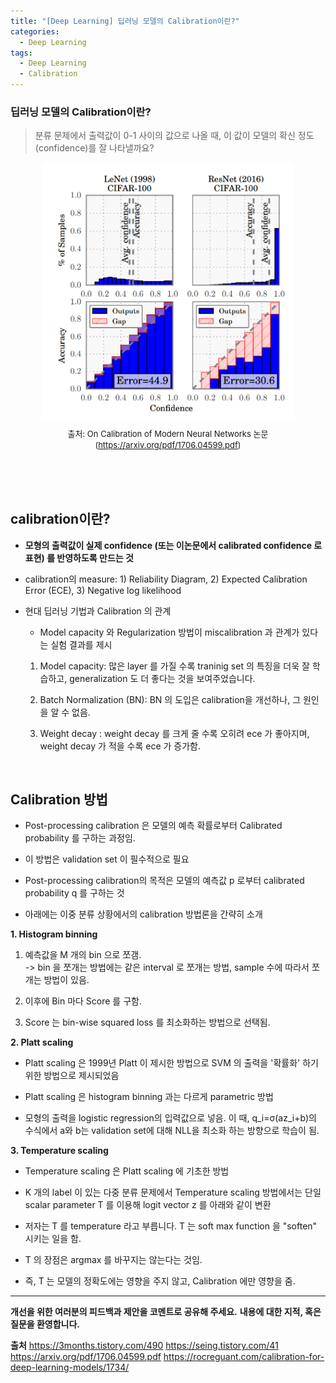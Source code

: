 ```yaml
---
title: "[Deep Learning] 딥러닝 모델의 Calibration이란?"
categories:
  - Deep Learning
tags:
  - Deep Learning
  - Calibration
---
```

### 딥러닝 모델의 Calibration이란?


> 분류 문제에서 출력값이 0-1 사이의 값으로 나올 때, 이 값이 모델의 확신 정도(confidence)를 잘 나타낼까요?


<center><img src="/assets/materials/DeepLearning/Calibration/calib_paper.png" align="center" alt="drawing" width="400"/></center>   


<font size="2"><center> 출처: On Calibration of Modern Neural Networks 논문 (https://arxiv.org/pdf/1706.04599.pdf) </center>  </font>   
<br>

<br/>


## calibration이란?
- **모형의 출력값이 실제 confidence (또는 이논문에서 calibrated confidence 로 표현) 를 반영하도록 만드는 것**

- calibration의 measure: 1) Reliability Diagram, 2) Expected Calibration Error (ECE), 3) Negative log likelihood  


-  현대 딥러닝 기법과 Calibration 의 관계  

	- Model capacity 와 Regularization 방법이 miscalibration 과 관계가 있다는 실험 결과를 제시  

	1) Model capacity: 많은 layer 를 가질 수록 traninig set 의 특징을 더욱 잘 학습하고, generalization 도 더 좋다는 것을 보여주었습니다.  

	2) Batch Normalization (BN): BN 의 도입은 calibration을 개선하나, 그 원인을 알 수 없음.  

	3) Weight decay : weight decay 를 크게 줄 수록 오히려 ece 가 좋아지며, weight decay 가 적을 수록 ece 가 증가함.  

<br/>

##  Calibration 방법  

- Post-processing calibration 은 모델의 예측 확률로부터 Calibrated probability 를 구하는 과정임.  

- 이 방법은 validation set 이 필수적으로 필요  

- Post-processing calibration의 목적은 모델의 예측값 p 로부터 calibrated probability q 를 구하는 것  

- 아래에는 이중 분류 상황에서의 calibration 방법론을 간략히 소개  


**1. Histogram binning**  

1) 예측값을 M 개의 bin 으로 쪼갬.  
-> bin 을 쪼개는 방법에는 같은 interval 로 쪼개는 방법, sample 수에 따라서 쪼개는 방법이 있음.    

2) 이후에 Bin 마다 Score 를 구함.  

3) Score 는 bin-wise squared loss 를 최소화하는 방법으로 선택됨.  


**2. Platt scaling**  
- Platt scaling 은 1999년 Platt 이 제시한 방법으로 SVM 의 출력을 '확률화' 하기 위한 방법으로 제시되었음  

- Platt scaling 은 histogram binning 과는 다르게 parametric 방법  

- 모형의 출력을 logistic regression의 입력값으로 넣음. 이 때,
q_i=σ(az_i+b)의 수식에서 a와 b는 validation set에 대해 NLL을 최소화 하는 방향으로 학습이 됨.  


**3. Temperature scaling**
- Temperature scaling 은 Platt scaling 에 기초한 방법  

- K 개의 label 이 있는 다중 분류 문제에서 Temperature scaling 방법에서는 단일 scalar parameter T 를 이용해 logit vector z 를 아래와 같이 변환  

- 저자는 T 를 temperature 라고 부릅니다. T 는 soft max function 을 "soften" 시키는 일을 함.  

- T 의 장점은 argmax 를 바꾸지는 않는다는 것임.  

- 즉, T 는 모델의 정확도에는 영향을 주지 않고, Calibration 에만 영향을 줌.  



----------------


**개선을 위한 여러분의 피드백과 제안을 코멘트로 공유해 주세요.**
**내용에 대한 지적, 혹은 질문을 환영합니다.**  


**출처**
https://3months.tistory.com/490
https://seing.tistory.com/41
https://arxiv.org/pdf/1706.04599.pdf
https://rocreguant.com/calibration-for-deep-learning-models/1734/  
